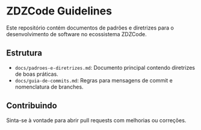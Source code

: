 # ZDZCode Guidelines

Este repositório contém documentos de padrões e diretrizes para o desenvolvimento de software no ecossistema ZDZCode.

## Estrutura

- `docs/padroes-e-diretrizes.md`: Documento principal contendo diretrizes de boas práticas.
- `docs/guia-de-commits.md`: Regras para mensagens de commit e nomenclatura de branches.

## Contribuindo

Sinta-se à vontade para abrir pull requests com melhorias ou correções.
